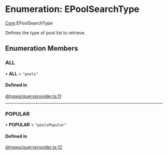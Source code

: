 # Enumeration: EPoolSearchType

[Core](../modules/Core.md).EPoolSearchType

Defines the type of pool list to retrieve.

## Enumeration Members

### ALL

• **ALL** = ``"pools"``

#### Defined in

[@types/queryprovider.ts:11](https://github.com/SundaeSwap-finance/sundae-sdk/blob/main/packages/core/src/@types/queryprovider.ts#L11)

___

### POPULAR

• **POPULAR** = ``"poolsPopular"``

#### Defined in

[@types/queryprovider.ts:12](https://github.com/SundaeSwap-finance/sundae-sdk/blob/main/packages/core/src/@types/queryprovider.ts#L12)
